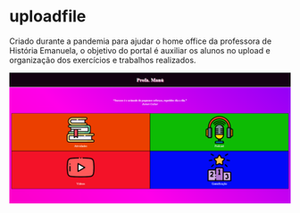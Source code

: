 # uploadfile
Criado durante a pandemia para ajudar o home office da professora de História Emanuela, o objetivo do portal é auxiliar os alunos no upload e organização dos exercícios e trabalhos realizados.

<img src="assets/img/imgIndex.png" alt="Imagem Portal UploadFile"/>
